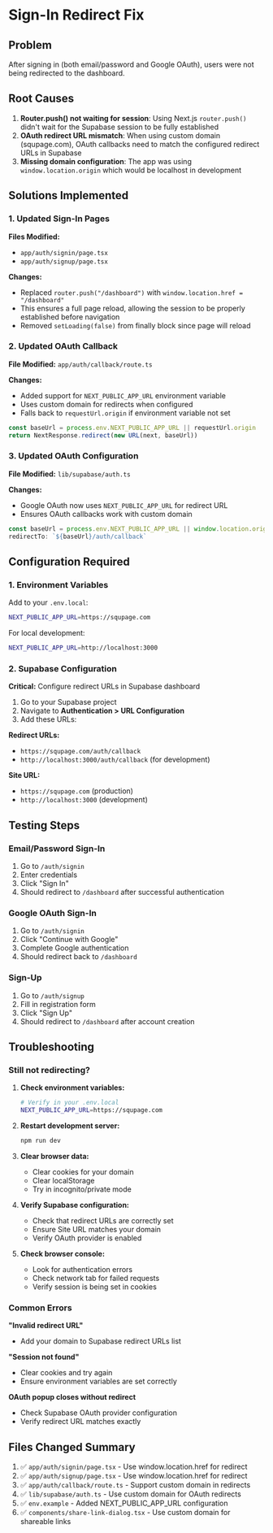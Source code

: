 # Sign-In Redirect Fix

## Problem
After signing in (both email/password and Google OAuth), users were not being redirected to the dashboard.

## Root Causes

1. **Router.push() not waiting for session**: Using Next.js `router.push()` didn't wait for the Supabase session to be fully established
2. **OAuth redirect URL mismatch**: When using custom domain (squpage.com), OAuth callbacks need to match the configured redirect URLs in Supabase
3. **Missing domain configuration**: The app was using `window.location.origin` which would be localhost in development

## Solutions Implemented

### 1. Updated Sign-In Pages
**Files Modified:**
- `app/auth/signin/page.tsx`
- `app/auth/signup/page.tsx`

**Changes:**
- Replaced `router.push("/dashboard")` with `window.location.href = "/dashboard"`
- This ensures a full page reload, allowing the session to be properly established before navigation
- Removed `setLoading(false)` from finally block since page will reload

### 2. Updated OAuth Callback
**File Modified:** `app/auth/callback/route.ts`

**Changes:**
- Added support for `NEXT_PUBLIC_APP_URL` environment variable
- Uses custom domain for redirects when configured
- Falls back to `requestUrl.origin` if environment variable not set

```typescript
const baseUrl = process.env.NEXT_PUBLIC_APP_URL || requestUrl.origin
return NextResponse.redirect(new URL(next, baseUrl))
```

### 3. Updated OAuth Configuration
**File Modified:** `lib/supabase/auth.ts`

**Changes:**
- Google OAuth now uses `NEXT_PUBLIC_APP_URL` for redirect URL
- Ensures OAuth callbacks work with custom domain

```typescript
const baseUrl = process.env.NEXT_PUBLIC_APP_URL || window.location.origin
redirectTo: `${baseUrl}/auth/callback`
```

## Configuration Required

### 1. Environment Variables
Add to your `.env.local`:
```bash
NEXT_PUBLIC_APP_URL=https://squpage.com
```

For local development:
```bash
NEXT_PUBLIC_APP_URL=http://localhost:3000
```

### 2. Supabase Configuration
**Critical:** Configure redirect URLs in Supabase dashboard

1. Go to your Supabase project
2. Navigate to **Authentication > URL Configuration**
3. Add these URLs:

**Redirect URLs:**
- `https://squpage.com/auth/callback`
- `http://localhost:3000/auth/callback` (for development)

**Site URL:**
- `https://squpage.com` (production)
- `http://localhost:3000` (development)

## Testing Steps

### Email/Password Sign-In
1. Go to `/auth/signin`
2. Enter credentials
3. Click "Sign In"
4. Should redirect to `/dashboard` after successful authentication

### Google OAuth Sign-In
1. Go to `/auth/signin`
2. Click "Continue with Google"
3. Complete Google authentication
4. Should redirect back to `/dashboard`

### Sign-Up
1. Go to `/auth/signup`
2. Fill in registration form
3. Click "Sign Up"
4. Should redirect to `/dashboard` after account creation

## Troubleshooting

### Still not redirecting?

1. **Check environment variables:**
   ```bash
   # Verify in your .env.local
   NEXT_PUBLIC_APP_URL=https://squpage.com
   ```

2. **Restart development server:**
   ```bash
   npm run dev
   ```

3. **Clear browser data:**
   - Clear cookies for your domain
   - Clear localStorage
   - Try in incognito/private mode

4. **Verify Supabase configuration:**
   - Check that redirect URLs are correctly set
   - Ensure Site URL matches your domain
   - Verify OAuth provider is enabled

5. **Check browser console:**
   - Look for authentication errors
   - Check network tab for failed requests
   - Verify session is being set in cookies

### Common Errors

**"Invalid redirect URL"**
- Add your domain to Supabase redirect URLs list

**"Session not found"**
- Clear cookies and try again
- Ensure environment variables are set correctly

**OAuth popup closes without redirect**
- Check Supabase OAuth provider configuration
- Verify redirect URL matches exactly

## Files Changed Summary

1. ✅ `app/auth/signin/page.tsx` - Use window.location.href for redirect
2. ✅ `app/auth/signup/page.tsx` - Use window.location.href for redirect
3. ✅ `app/auth/callback/route.ts` - Support custom domain in redirects
4. ✅ `lib/supabase/auth.ts` - Use custom domain for OAuth redirects
5. ✅ `env.example` - Added NEXT_PUBLIC_APP_URL configuration
6. ✅ `components/share-link-dialog.tsx` - Use custom domain for shareable links
